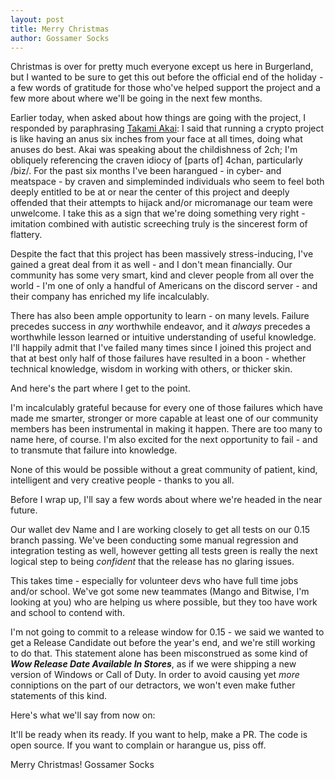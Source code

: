 ```yaml
---
layout: post
title: Merry Christmas
author: Gossamer Socks
---
```


Christmas is over for pretty much everyone except us here in Burgerland, but I wanted to be sure to get this out before the official end of the holiday - a few words of gratitude for those who've helped support the project and a few more about where we'll be going in the next few months.

Earlier today, when asked about how things are going with the project, I responded by paraphrasing [Takami Akai](https://en.wikipedia.org/wiki/Gurren_Lagann#Conflicts): I said that running a crypto project is like having an anus six inches from your face at all times, doing what anuses do best. Akai was speaking about the childishness of 2ch; I'm obliquely referencing the craven idiocy of [parts of] 4chan, particularly /biz/. For the past six months I've been harangued - in cyber- and meatspace - by craven and simpleminded individuals who seem to feel both deeply entitled to be at or near the center of this project and deeply offended that their attempts to hijack and/or micromanage our team were unwelcome. I take this as a sign that we're doing something very right - imitation combined with autistic screeching truly is the sincerest form of flattery.

Despite the fact that this project has been massively stress-inducing, I've gained a great deal from it as well - and I don't mean financially. Our community has some very smart, kind and clever people from all over the world - I'm one of only a handful of Americans on the discord server - and their company has enriched my life incalculably. 

There has also been ample opportunity to learn - on many levels. Failure precedes success in _any_ worthwhile endeavor, and it _always_ precedes a worthwhile lesson learned or intuitive understanding of useful knowledge. I'll happily admit that I've failed many times since I joined this project and that at best only half of those failures have resulted in a boon - whether technical knowledge, wisdom in working with others, or thicker skin.

And here's the part where I get to the point.

I'm incalculably grateful because for every one of those failures which have made me smarter, stronger or more capable at least one of our community members has been instrumental in making it happen. There are too many to name here, of course. I'm also excited for the next opportunity to fail - and to transmute that failure into knowledge.

None of this would be possible without a great community of patient, kind, intelligent and very creative people - thanks to you all.

Before I wrap up, I'll say a few words about where we're headed in the near future.

Our wallet dev Name and I are working closely to get all tests on our 0.15 branch passing. We've been conducting some manual regression and integration testing as well, however getting all tests green is really the next logical step to being _confident_ that the release has no glaring issues.

This takes time - especially for volunteer devs who have full time jobs and/or school. We've got some new teammates (Mango and Bitwise, I'm looking at you) who are helping us where possible, but they too have work and school to contend with.

I'm not going to commit to a release window for 0.15 - we said we wanted to get a Release Candidate out before the year's end, and we're still working to do that. This statement alone has been misconstrued as some kind of **_Wow Release Date Available In Stores_**, as if we were shipping a new version of Windows or Call of Duty. In order to avoid causing yet _more_ conniptions on the part of our detractors, we won't even make futher statements of this kind.

Here's what we'll say from now on:

It'll be ready when its ready.
If you want to help, make a PR. The code is open source.
If you want to complain or harangue us, piss off.

Merry Christmas!
Gossamer Socks
